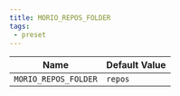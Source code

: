 ```yaml
---
title: MORIO_REPOS_FOLDER
tags:
 - preset
---
```





<!-- MORIO_AUTO_GENERATED_CONTENT_STARTS - Manual changes made below will be overwritten -->
| Name | Default Value |
|------|---------------|
| `MORIO_REPOS_FOLDER` | `repos` |
<!-- MORIO_AUTO_GENERATED_CONTENT_ENDS - Manual changes made above will be overwritten -->
